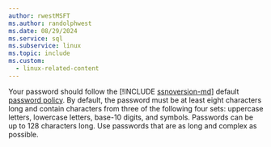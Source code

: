 ```yaml
---
author: rwestMSFT
ms.author: randolphwest
ms.date: 08/29/2024
ms.service: sql
ms.subservice: linux
ms.topic: include
ms.custom:
  - linux-related-content
---
```

Your password should follow the [!INCLUDE [ssnoversion-md](../../includes/ssnoversion-md.md)] default [password policy](../../relational-databases/security/password-policy.md). By default, the password must be at least eight characters long and contain characters from three of the following four sets: uppercase letters, lowercase letters, base-10 digits, and symbols. Passwords can be up to 128 characters long. Use passwords that are as long and complex as possible.
